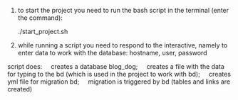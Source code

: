1. to start the project you need to run the bash script in the terminal (enter the command):
   
   ./start_project.sh

2. while running a script you need to respond to the interactive, namely to enter data to work with the database: 
    hostname, user, password

script does:
    creates a database blog_dog;
    creates a file with the data for typing to the bd (which is used in the project to work with bd);
    creates yml file for migration bd;
    migration is triggered by bd (tables and links are created)